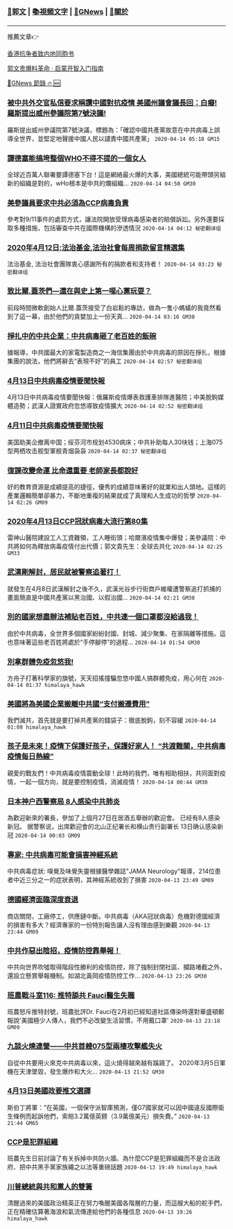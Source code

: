 ###  [:eagle:郭文](https://github.com/ourhimalayas/txt) | [:books:視頻文字](https://github.com/ourhimalayas/txt/blob/master/content/README.md) | [:newspaper:GNews](https://github.com/ourhimalayas/txt/blob/master/content/gnews/README.md) | [:pray:關於](https://github.com/ourhimalayas/home/tree/master/about)
---

推薦文章:point_right:

[香港抗争者致内地同胞书](https://github.com/ourhimalayas/news/blob/master/2019/08/a_letter_from_the_hong_kong_people.md)

[郭文贵爆料革命 · 启蒙开智入门指南](https://github.com/ourhimalayas/txt/issues/1)

[:newspaper:GNews 節錄 :fire: :new:](https://github.com/ourhimalayas/txt/blob/master/content/gnews/README.md) 



### [被中共外交官私信要求稱讚中國對抗疫情 美國州議會議長回：白癡! 羅斯提出威州參議院第7號決議!](/content/gnews/1/README.md)

羅斯提出威州參議院第7號決議，標題為：「確認中國共產黨故意在中共病毒上誤導全世界，並堅定地聲援中國人民以譴責中國共產黨」  `2020-04-14 05:18 GM15`

### [譚德塞能搞垮整個WHO不得不提的一個女人](/content/gnews/2/README.md)

全球近百萬人聯署要譚德塞下台！這是網絡最火爆的大事，美國總統可能帶頭另組新的組織是對的，wHo根本是中共的爛組織...  `2020-04-14 04:50 GM30`

### [美參議員要求中共必須為CCP病毒負責](/content/gnews/3/README.md)

參考對9/11事件的處罰方式，讓法院開放受理病毒感染者的賠償訴訟。另外還要採取多種措施，包括審查中共在國際機構的滲透情況  `2020-04-14 04:12 秘密翻译组`

### [2020年4月12日:法治基金,法治社會每周捐款留言精選集](/content/gnews/4/README.md)

法治基金, 法治社會團隊衷心感謝所有的捐款者和支持者！  `2020-04-14 03:23 秘密翻译组`

### [致比爾.蓋茨們—還在與史上第一噁心黨玩耍？](/content/gnews/5/README.md)

前段時間微軟創始人比爾.蓋茨接受了白岩鬆的專訪，做為一隻小螞蟻的我竟然看到了這一幕，由於他們的貪婪加上一份天真...  `2020-04-14 03:16 GM30`

### [掙扎中的中共企業：中共病毒砸了老百姓的飯碗](/content/gnews/6/README.md)

據報導，中共國最大的家電製造商之一海信集團由於中共病毒的原因在掙扎，根據集團的說法，他們將辭去“表現不好”的員工  `2020-04-14 02:57 秘密翻译组`

### [4月13日中共病毒疫情要聞快報](/content/gnews/7/README.md)

4月13日中共病毒疫情要聞快報：俄羅斯疫情爆表救護車排隊進醫院；中美脫鉤媒體造勢；武漢人證實政府忽悠導致疫情擴大  `2020-04-14 02:52 秘密翻译组`

### [4月11日中共病毒疫情要聞快報](/content/gnews/8/README.md)

美国助美企撤离中国；绥芬河市规划4530病床；中共补助每人30块钱；上海075型两栖攻击舰型軍舰青烟袅袅  `2020-04-14 02:37 秘密翻译组`

### [復課改變命運 比命還重要 老師家長都說好](/content/gnews/9/README.md)

好的教育資源是成績提高的捷徑，優秀的成績意味著好的就業和出人頭地。這樣的產業邏輯簡單卻暴力，不斷地重複的結果就成了真理和人生成功的哲學  `2020-04-14 02:26 GM09`

### [2020年4月13日CCP冠狀病毒大流行第80集](/content/gnews/10/README.md)

雷神山醫院建設工人工資難領，工人睡街頭；哈爾濱疫情集中爆發；美參議院：中共將如何為釋放病毒疫情付出代價；郭文貴先生：全球去共化  `2020-04-14 02:25 GM33`

### [武漢剛解封，居民就被警察追著打！](/content/gnews/11/README.md)

就發生在4月8日武漢解封之後不久，武漢光谷步行街商戶維權遭警察追打抓捕的畫面簡直是中國共產黨以黑治國、以假治國...  `2020-04-14 02:21 GM30`

### [別的國家想盡辦法補貼老百姓，中共連一個口罩都沒給過我！](/content/gnews/12/README.md)

由於中共病毒，全世界多個國家紛紛封國、封城、減少聚集、在家隔離等措施。這也意味著這些老百姓將處於“手停腳停”的過程...  `2020-04-14 01:54 GM30`

### [別拿群體免疫忽悠我!](/content/gnews/13/README.md)

方舟子打著科學家的旗號，天天招搖撞騙忽悠中國人搞群體免疫，用心何在  `2020-04-14 01:37 himalaya_hawk`

### [美國將為美國企業搬離中共國“支付搬遷費用”](/content/gnews/14/README.md)

我們滅共，首先就是要打掉共產黨的錢袋子：徹底脫鉤，刻不容緩  `2020-04-14 01:08 himalaya_hawk`

### [孩子是未來！疫情下保護好孩子，保護好家人！ “共渡難關，中共病毒疫情每日熱線”](/content/gnews/15/README.md)

親愛的戰友們！中共病毒疫情震動全球！此時的我們，唯有相助相扶，共同面對疫情，一起一個方向，就是要控制疫情，消滅疫情！  `2020-04-14 00:44 GM30`

### [日本神户西警察局 8人感染中共肺炎](/content/gnews/16/README.md)

為歡迎新來的署長，參加了上個月27日在居酒五舉辦的歡迎會。 已经有8人感染新冠。 据警察说，出席歡迎會的北山正纪署长和横山贵行副署长 13日确认感染新冠  `2020-04-14 00:03 GM09`

### [專家: 中共病毒可能會損害神經系統](/content/gnews/17/README.md)

中共病毒症狀: 嗅覺及味覺失靈根據醫學雜誌&quot;JAMA Neurology&quot;報導，214位患者中近三分之一的症狀表明，其神經系統收到了損害  `2020-04-13 23:49 GM09`

### [德國經濟面臨深度衰退](/content/gnews/18/README.md)

商店關閉，工廠停工，供應鏈中斷。中共病毒（AKA冠狀病毒）危機對德國經濟的損害有多大？經濟專家的一份特別報告讓人沒有理由感到樂觀  `2020-04-13 23:44 GM09`

### [中共作惡出陰招，疫情防控靠舉報！](/content/gnews/19/README.md)

 中共向世界吹噓取得階段性勝利的疫情防控，除了強制封閉社區、攔路堵截之外，還設立懸賞舉報機制。如湖北黃岡疫情防控工作...  `2020-04-13 23:26 GM30`

### [班農戰斗室116: 推特舔共 Fauci醫生失職](/content/gnews/20/README.md)

班農怒斥推特封號，班農批評Dr. Fauci在2月初已經知道社區傳染時還對華盛頓郵報說&#039;美國極少人傳人，我們不必改變生活習慣，不用戴口罩&#039;  `2020-04-13 23:18 GM09`

### [九談火燒連營——中共首艘075型兩棲攻擊艦失火](/content/gnews/21/README.md)

自從中共要用火來克中共病毒以來，這火燒得越來越有蹊蹺了。 2020年3月5日軍機在天津墜毀，發生爆炸和大火...  `2020-04-13 21:52 GM30`

### [4月13日美國政要推文選譯](/content/gnews/22/README.md)

斯伯丁將軍：“在英國，一個保守派智庫預測，僅G7國家就可以因中國違反國際衛生條例而起訴他們，索賠3.2萬億英鎊（3.9萬億美元）損失費。”  `2020-04-13 21:44 GM65`

### [CCP是犯罪組織](/content/gnews/23/README.md)

班農先生日前討論了有关拆掉中共防火牆、為什麼CCP是犯罪組織而不是合法政府、把中共黑手黨家族繩之以法等重磅話題  `2020-04-13 19:49 himalaya_hawk`

### [川普總統與共和黨人的雙簧](/content/gnews/24/README.md)

清醒過來的美國政治精英正在努力喚醒美國各階層的力量，而這艘大船的舵手們，正在精確估算著海浪和氣流傳達給他們的各種信息  `2020-04-13 19:26 himalaya_hawk`

